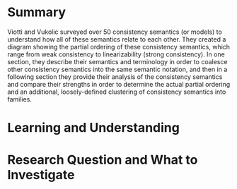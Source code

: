 # Summary
Viotti and Vukolic surveyed over 50 consistency semantics (or models) to understand how all of these semantics relate to each other. They created a diagram showing the partial ordering of these consistency semantics, which range from weak consistency to linearizability (strong consistency). In one section, they describe their semantics and terminology in order to coalesce other consistency semantics into the same semantic notation, and then in a following section they provide their analysis of the consistency semantics and compare their strengths in order to determine the actual partial ordering and an additional, loosely-defined clustering of consistency semantics into families.

# Learning and Understanding


# Research Question and What to Investigate

